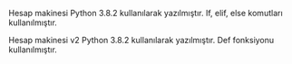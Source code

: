 Hesap makinesi Python 3.8.2 kullanılarak yazılmıştır. If, elif, else komutları kullanılmıştır.

Hesap makinesi v2 Python 3.8.2 kullanılarak yazılmıştır. Def fonksiyonu kullanılmıştır.
